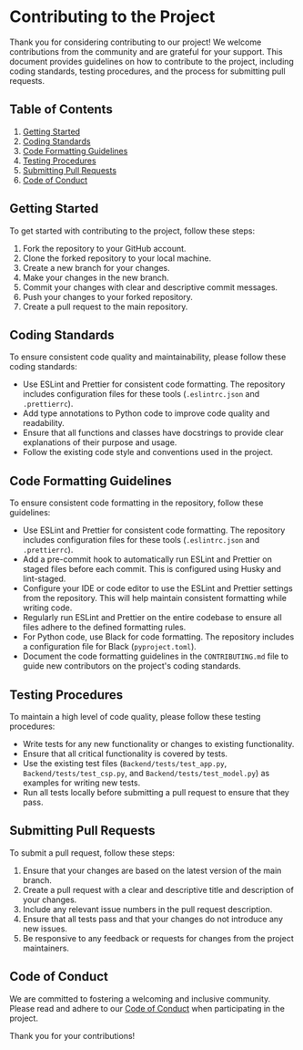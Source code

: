 # Contributing to the Project

Thank you for considering contributing to our project! We welcome contributions from the community and are grateful for your support. This document provides guidelines on how to contribute to the project, including coding standards, testing procedures, and the process for submitting pull requests.

## Table of Contents

1. [Getting Started](#getting-started)
2. [Coding Standards](#coding-standards)
3. [Code Formatting Guidelines](#code-formatting-guidelines)
4. [Testing Procedures](#testing-procedures)
5. [Submitting Pull Requests](#submitting-pull-requests)
6. [Code of Conduct](#code-of-conduct)

## Getting Started

To get started with contributing to the project, follow these steps:

1. Fork the repository to your GitHub account.
2. Clone the forked repository to your local machine.
3. Create a new branch for your changes.
4. Make your changes in the new branch.
5. Commit your changes with clear and descriptive commit messages.
6. Push your changes to your forked repository.
7. Create a pull request to the main repository.

## Coding Standards

To ensure consistent code quality and maintainability, please follow these coding standards:

- Use ESLint and Prettier for consistent code formatting. The repository includes configuration files for these tools (`.eslintrc.json` and `.prettierrc`).
- Add type annotations to Python code to improve code quality and readability.
- Ensure that all functions and classes have docstrings to provide clear explanations of their purpose and usage.
- Follow the existing code style and conventions used in the project.

## Code Formatting Guidelines

To ensure consistent code formatting in the repository, follow these guidelines:

- Use ESLint and Prettier for consistent code formatting. The repository includes configuration files for these tools (`.eslintrc.json` and `.prettierrc`).
- Add a pre-commit hook to automatically run ESLint and Prettier on staged files before each commit. This is configured using Husky and lint-staged.
- Configure your IDE or code editor to use the ESLint and Prettier settings from the repository. This will help maintain consistent formatting while writing code.
- Regularly run ESLint and Prettier on the entire codebase to ensure all files adhere to the defined formatting rules.
- For Python code, use Black for code formatting. The repository includes a configuration file for Black (`pyproject.toml`).
- Document the code formatting guidelines in the `CONTRIBUTING.md` file to guide new contributors on the project's coding standards.

## Testing Procedures

To maintain a high level of code quality, please follow these testing procedures:

- Write tests for any new functionality or changes to existing functionality.
- Ensure that all critical functionality is covered by tests.
- Use the existing test files (`Backend/tests/test_app.py`, `Backend/tests/test_csp.py`, and `Backend/tests/test_model.py`) as examples for writing new tests.
- Run all tests locally before submitting a pull request to ensure that they pass.

## Submitting Pull Requests

To submit a pull request, follow these steps:

1. Ensure that your changes are based on the latest version of the main branch.
2. Create a pull request with a clear and descriptive title and description of your changes.
3. Include any relevant issue numbers in the pull request description.
4. Ensure that all tests pass and that your changes do not introduce any new issues.
5. Be responsive to any feedback or requests for changes from the project maintainers.

## Code of Conduct

We are committed to fostering a welcoming and inclusive community. Please read and adhere to our [Code of Conduct](CODE_OF_CONDUCT.md) when participating in the project.

Thank you for your contributions!
